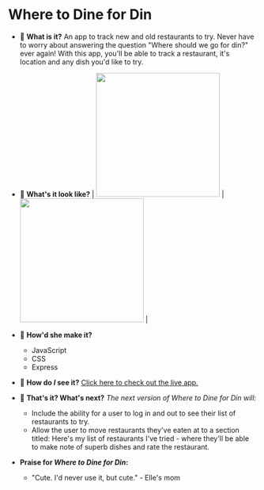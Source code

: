 # Where to Dine for Din

- 🍴 **What is it?** An app to track new and old restaurants to try. Never have to worry about answering the question "Where should we go for din?" ever again! With this app, you'll be able to track a restaurant, it's location and any dish you'd like to try. 

- 💭 **What's it look like?**
| <img src="https://media.wired.com/photos/5926db217034dc5f91becd6b/master/w_582,c_limit/so-logo-s.jpg" width="250"> | <img src="https://mk0jobadderjftub56m0.kinstacdn.com/wp-content/uploads/stackoverflow.com-300.jpg" width="250"> |

- 🤨 **How'd she make it?**
    - JavaScript
    - CSS
    - Express

- 👀 **How do *I* see it?** [Click here to check out the live app.](https://where-to-dine-for-din.herokuapp.com/)

- 🧊 **That's it? What's next?** *The next version of Where to Dine for Din will:*
    - Include the ability for a user to log in and out to see their list of restaurants to try.
    - Allow the user to move restaurants they've eaten at to a section titled: Here's my list of restaurants I've tried - where they'll be able to make note of superb dishes and rate the restaurant.

- **Praise for *Where to Dine for Din*:**
    - "Cute. I'd never use it, but cute." - Elle's mom
